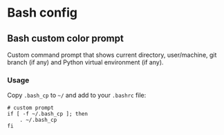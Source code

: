 # Bash config

## Bash custom color prompt

Custom command prompt that shows current directory, user/machine, git branch
(if any) and Python virtual environment (if any).

### Usage

Copy `.bash_cp` to `~/` and add to your `.bashrc` file:

~~~
# custom prompt
if [ -f ~/.bash_cp ]; then
    . ~/.bash_cp
fi
~~~
